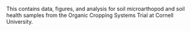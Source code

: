 This contains data, figures, and analysis for soil microarthopod and soil health samples from the Organic Cropping Systems Trial at Cornell University.
